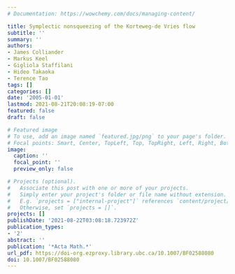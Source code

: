 ```yaml
---
# Documentation: https://wowchemy.com/docs/managing-content/

title: Symplectic nonsqueezing of the Korteweg-de Vries flow
subtitle: ''
summary: ''
authors:
- James Colliander
- Markus Keel
- Gigliola Staffilani
- Hideo Takaoka
- Terence Tao
tags: []
categories: []
date: '2005-01-01'
lastmod: 2021-08-21T20:08:19-07:00
featured: false
draft: false

# Featured image
# To use, add an image named `featured.jpg/png` to your page's folder.
# Focal points: Smart, Center, TopLeft, Top, TopRight, Left, Right, BottomLeft, Bottom, BottomRight.
image:
  caption: ''
  focal_point: ''
  preview_only: false

# Projects (optional).
#   Associate this post with one or more of your projects.
#   Simply enter your project's folder or file name without extension.
#   E.g. `projects = ["internal-project"]` references `content/project/deep-learning/index.md`.
#   Otherwise, set `projects = []`.
projects: []
publishDate: '2021-08-22T03:08:18.723972Z'
publication_types:
- '2'
abstract: ''
publication: '*Acta Math.*'
url_pdf: https://doi-org.ezproxy.library.ubc.ca/10.1007/BF02588080
doi: 10.1007/BF02588080
---
```

